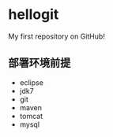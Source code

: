 # hellogit
My first repository  on GitHub!
## 部署环境前提
* eclipse
* jdk7
* git
* maven
* tomcat
* mysql
